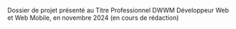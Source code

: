 Dossier de projet présenté au Titre Professionnel DWWM Développeur Web et Web Mobile, en novembre 2024 (en cours de rédaction)
